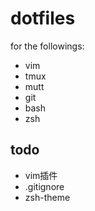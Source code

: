 # dotfiles
for the followings:

* vim
* tmux
* mutt
* git
* bash
* zsh

## todo
 
 * vim插件
 * .gitignore
 * zsh-theme
